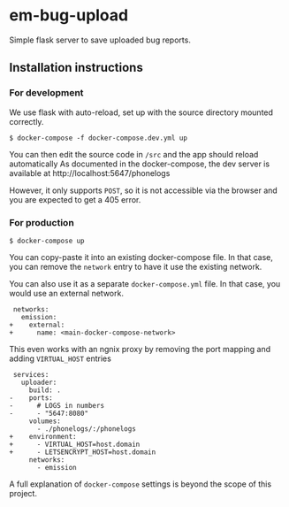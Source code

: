 # em-bug-upload

Simple flask server to save uploaded bug reports.

## Installation instructions

### For development

We use flask with auto-reload, set up with the source directory mounted correctly.

```
$ docker-compose -f docker-compose.dev.yml up
```

You can then edit the source code in `/src` and the app should reload automatically
As documented in the docker-compose, the dev server is available at http://localhost:5647/phonelogs

However, it only supports `POST`, so it is not accessible via the browser and you are expected to get a 405 error.

### For production

```
$ docker-compose up
```

You can copy-paste it into an existing docker-compose file. In that case, you
can remove the `network` entry to have it use the existing network.

You can also use it as a separate `docker-compose.yml` file. In that case, you
would use an external network.

```
 networks:
   emission:
+    external:
+      name: <main-docker-compose-network>
```

This even works with an ngnix proxy by removing the port mapping and adding
`VIRTUAL_HOST` entries

```
 services:
   uploader:
     build: .
-    ports:
-      # LOGS in numbers
-      - "5647:8080"
     volumes:
       - ./phonelogs/:/phonelogs
+    environment:
+      - VIRTUAL_HOST=host.domain
+      - LETSENCRYPT_HOST=host.domain
     networks:
       - emission
```

A full explanation of `docker-compose` settings is beyond the scope of this
project.
